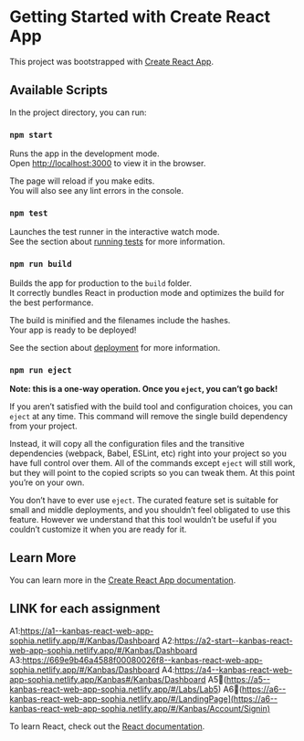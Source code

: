 # Getting Started with Create React App

This project was bootstrapped with [Create React App](https://github.com/facebook/create-react-app).

## Available Scripts

In the project directory, you can run:

### `npm start`

Runs the app in the development mode.\
Open [http://localhost:3000](http://localhost:3000) to view it in the browser.

The page will reload if you make edits.\
You will also see any lint errors in the console.

### `npm test`

Launches the test runner in the interactive watch mode.\
See the section about [running tests](https://facebook.github.io/create-react-app/docs/running-tests) for more information.

### `npm run build`

Builds the app for production to the `build` folder.\
It correctly bundles React in production mode and optimizes the build for the best performance.

The build is minified and the filenames include the hashes.\
Your app is ready to be deployed!

See the section about [deployment](https://facebook.github.io/create-react-app/docs/deployment) for more information.

### `npm run eject`

**Note: this is a one-way operation. Once you `eject`, you can’t go back!**

If you aren’t satisfied with the build tool and configuration choices, you can `eject` at any time. This command will remove the single build dependency from your project.

Instead, it will copy all the configuration files and the transitive dependencies (webpack, Babel, ESLint, etc) right into your project so you have full control over them. All of the commands except `eject` will still work, but they will point to the copied scripts so you can tweak them. At this point you’re on your own.

You don’t have to ever use `eject`. The curated feature set is suitable for small and middle deployments, and you shouldn’t feel obligated to use this feature. However we understand that this tool wouldn’t be useful if you couldn’t customize it when you are ready for it.

## Learn More

You can learn more in the [Create React App documentation](https://facebook.github.io/create-react-app/docs/getting-started).

## LINK for each assignment
A1:https://a1--kanbas-react-web-app-sophia.netlify.app/#/Kanbas/Dashboard
A2:https://a2-start--kanbas-react-web-app-sophia.netlify.app/#/Kanbas/Dashboard
A3:https://669e9b46a4588f00080026f8--kanbas-react-web-app-sophia.netlify.app/#/Kanbas/Dashboard
A4:https://a4--kanbas-react-web-app-sophia.netlify.app/Kanbas#/Kanbas/Dashboard
A5🔗(https://a5--kanbas-react-web-app-sophia.netlify.app/#/Labs/Lab5)
A6🔗(https://a6--kanbas-react-web-app-sophia.netlify.app/#/LandingPage](https://a6--kanbas-react-web-app-sophia.netlify.app/#/Kanbas/Account/Signin)

To learn React, check out the [React documentation](https://reactjs.org/).
